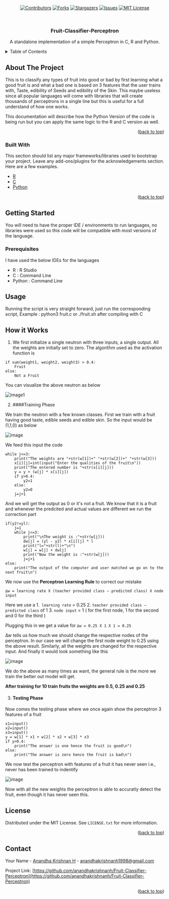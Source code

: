 <div align="center">

[![Contributors][contributors-shield]][contributors-url]
[![Forks][forks-shield]][forks-url]
[![Stargazers][stars-shield]][stars-url]
[![Issues][issues-shield]][issues-url]
[![MIT License][license-shield]][license-url]

</div>


<!-- PROJECT LOGO -->
<br />
<div align="center">

  <h3 align="center">Fruit-Classifier-Perceptron</h3>

  <p align="center">
    A standalone implementation of a simple Perceptron in C, R and Python. 
  </p>
</div>

<!-- TABLE OF CONTENTS -->
<details>
  <summary>Table of Contents</summary>
  <ol>
    <li>
      <a href="#about-the-project">About The Project</a>
      <ul>
        <li><a href="#built-with">Built With</a></li>
      </ul>
    </li>
    <li>
      <a href="#getting-started">Getting Started</a>
      <ul>
        <li><a href="#prerequisites">Prerequisites</a></li>
      </ul>
    </li>
    <li><a href="#usage">Usage</a></li>
    <li><a href="#how-it-works">How it Works</a></li>
    <li><a href="#license">License</a></li>
    <li><a href="#contact">Contact</a></li>
  </ol>
</details>



<!-- ABOUT THE PROJECT -->
## About The Project

This is to classify any types of fruit into good or bad by first learning what a good fruit is and 
what a bad one is based on 3 features that the user trains with, Taste, edibility of Seeds and edibility of the Skin. 
This maybe useless since all popular languages will come with libraries that will create
thousands of perceptrons in a single line but this is useful for a full understand of how one works. 

This documentation will describe how the Python Version of the code is being run but you can apply the 
same logic to the R and C version as well. 

<p align="right">(<a href="#top">back to top</a>)</p>


### Built With

This section should list any major frameworks/libraries used to bootstrap your project. Leave any add-ons/plugins for the acknowledgements section. Here are a few examples.

* [R](https://www.r-project.org/about.html)
* [C](https://en.wikipedia.org/wiki/C_(programming_language))
* [Python](https://www.python.org/)

<p align="right">(<a href="#top">back to top</a>)</p>


<!-- GETTING STARTED -->
## Getting Started

You will need to have the proper IDE / environments to run languages, no libraries were used so 
this code will be compatible with most versions of the language. 

### Prerequisites

I have used the below IDEs for the languages
* R : R Studio
* C : Command Line 
* Python : Command Line

<!-- USAGE EXAMPLES -->
## Usage

Running the script is very straight forward, just run the corresponding script, Example : python3 fruit.c or ./fruit.sh after compiling with C

<!-- USAGE EXAMPLES -->
## How it Works

1. We first initialize a single neutron with three inputs, a single output. All the weights are initially set
to zero. The algorithm used as the activation function is 

```
if sum(weight1, weight2, weight3) > 0.4:
    Fruit 
else:
    Not a Fruit
```

You can visualize the above neutron as below

![image1](https://user-images.githubusercontent.com/42119760/63162100-5ef38100-c03f-11e9-9ee1-82e907170a06.PNG)

2. ####Training Phase

We train the neutron with a few known classes. First we train with a fruit having good taste,
edible seeds and edible skin. So the input would be (1,1,0) as below 

![image](https://user-images.githubusercontent.com/42119760/63162583-9151ae00-c040-11e9-95b2-6b546be8bfe8.png)

We feed this input the code 

    while j<=3:  
        print("The weights are "+str(w[1])+" "+str(w[2])+" "+str(w[3]))
        x[i][j]=int(input("Enter the qualities of the fruit\n"))
        print("The entered number is "+str(x[i][j]))
        y = y + (w[j] * x[i][j])
        if y>0.4:
            y2=1
        else:
            y2=0
        j=j+1
 
And we will get the output as 0 or it's not a fruit. We know that it is a fruit and whenever the predcited and 
actual values are different we run the correction part 

    if(y2!=yl):
        j=1
        while j<=3:
            print("\nThe weight is :"+str(w[j]))
            dw[j] = (yl - y2) * x[i][j] * l
            print("l="+str(l)+"\n")
            w[j] = w[j] + dw[j]
            print("Now the weight is :"+str(w[j]))
            j=j+1
    else:
        print("The output of the computer and user matched we go on to the next fruit\n")

We now use the **Perceptron Learning Rule** to correct our mistake 

`∆w = learning rate X (teacher provided class – predicted class) X node input
`

Here we use a 
1.` learning rate` = 0.25
2. `teacher provided class – predicted class` of 1
3. `node input` = 1 ( for the first node, 1 for the second and 0 for the third )

Plugging this in we get a value for `∆w = 0.25 X 1 X 1 = 0.25`

∆w tells us how much we should change the respective nodes of the perceptron. In our case we will change the first node weight to 0.25 using the above result.
Similarly, all the weights are changed for the respective input. And finally it would look something like this

![image](https://user-images.githubusercontent.com/42119760/63163037-e4783080-c041-11e9-8f68-626d0a71d06e.png)

We do the above as many times as want, the general rule is the more we train the better out model will get. 

**After training for 10 train fruits the weights are 0.5, 0.25 and 0.25**

3. #### Testing Phase
Now comes the testing phase where we once again show the perceptron 3 features of a fruit

    x1=input()
    x2=input()
    x3=input()
    y = w[1] * x1 + w[2] * x2 + w[3] * x3 
    if y>0.4:
        print("The answer is one hence the fruit is good\n")
    else:
        print("The answer is zero hence the fruit is bad\n")

We now test the perceptron with features of a fruit it has never seen i.e., never has been trained to indentify

![image](https://user-images.githubusercontent.com/42119760/63163330-ba733e00-c042-11e9-96e7-4aef584cbd29.png)

Now with all the new weights the perceptron is able to accuratly detect the fruit, even though it has never seen this.

<!-- LICENSE -->
## License

Distributed under the MIT License. See `LICENSE.txt` for more information.

<p align="right">(<a href="#top">back to top</a>)</p>



<!-- CONTACT -->
## Contact

Your Name - [Anandha Krishnan H](anandhakrishnanh1998@gmail.com) - anandhakrishnanh1998@gmail.com

Project Link: [https://github.com/anandhakrishnanh/Fruit-Classifier-Perceptron](https://github.com/anandhakrishnanh/Fruit-Classifier-Perceptron)

<p align="right">(<a href="#top">back to top</a>)</p>


<!-- MARKDOWN LINKS & IMAGES -->
<!-- https://www.markdownguide.org/basic-syntax/#reference-style-links -->
[contributors-shield]: https://img.shields.io/github/contributors/anandhakrishnanh/Fruit-Classifier-Perceptron.svg?style=for-the-badge
[contributors-url]: https://github.com/anandhakrishnanh/Fruit-Classifier-Perceptron/graphs/contributors
[forks-shield]: https://img.shields.io/github/forks/anandhakrishnanh/Fruit-Classifier-Perceptron.svg?style=for-the-badge
[forks-url]: https://github.com/anandhakrishnanh/Fruit-Classifier-Perceptron/network/members
[stars-shield]: https://img.shields.io/github/stars/anandhakrishnanh/Fruit-Classifier-Perceptron.svg?style=for-the-badge
[stars-url]: https://github.com/anandhakrishnanh/Fruit-Classifier-Perceptron/stargazers
[issues-shield]: https://img.shields.io/github/issues/anandhakrishnanh/Fruit-Classifier-Perceptron.svg?style=for-the-badge
[issues-url]: https://github.com/anandhakrishnanh/Fruit-Classifier-Perceptron/issues
[license-shield]: https://img.shields.io/github/license/anandhakrishnanh/Fruit-Classifier-Perceptron.svg?style=for-the-badge
[license-url]: https://github.com/anandhakrishnanh/Fruit-Classifier-Perceptron/blob/master/LICENSE.txt
